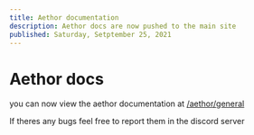 ```yaml
---
title: Aethor documentation
description: Aethor docs are now pushed to the main site
published: Saturday, Setptember 25, 2021
---
```


# Aethor docs

you can now view the aethor documentation at [/aethor/general](/aethor/general)

If theres any bugs feel free to report them in the discord server

